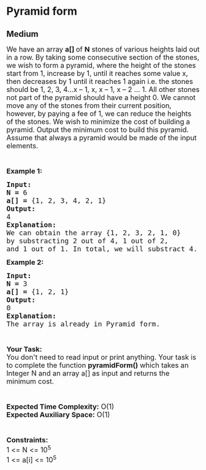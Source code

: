 # Pyramid form
## Medium
<div class="problems_problem_content__Xm_eO"><p><span style="font-size:18px">We have an array <strong>a[] </strong>of <strong>N</strong> stones of various heights laid out in a row. By taking some consecutive section of the stones, we wish to form a pyramid, where the height of the stones start from 1, increase by 1, until it reaches some value x, then decreases by 1 until it reaches 1 again i.e. the stones should be 1, 2, 3, 4…x – 1, x, x – 1, x – 2 … 1. All other stones not part of the pyramid should have a height 0. We cannot move any of the stones from their current position, however, by paying a fee of 1, we can reduce the heights of the stones. We wish to minimize the cost of building a pyramid. Output the minimum cost to build this pyramid. Assume that always a pyramid would be made of the input elements.</span></p>

<p>&nbsp;</p>

<p><span style="font-size:18px"><strong>Example 1:</strong></span><span style="font-size:18px"> </span></p>

<pre><span style="font-size:18px"><strong>Input:</strong></span>
<span style="font-size:18px"><strong>N = </strong>6</span>
<span style="font-size:18px"><strong>a[] = </strong>{1, 2, 3, 4, 2, 1}</span>
<span style="font-size:18px"><strong>Output:</strong></span>
<span style="font-size:18px">4</span>
<span style="font-size:18px"><strong>Explanation:</strong></span>
<span style="font-size:18px">We </span><span style="font-size:18px">can obtain the array {1, 2, 3, 2, 1, 0}
by substracting 2 out of 4, 1 out of 2,
and 1 out of 1. In total, we will substract 4.</span></pre>

<p><span style="font-size:18px"><strong>Example 2:</strong></span><span style="font-size:18px"> </span></p>

<pre><span style="font-size:18px"><strong>Input:</strong></span>
<span style="font-size:18px"><strong>N = </strong>3</span>
<span style="font-size:18px"><strong>a[] = </strong>{1, 2, 1}</span>
<span style="font-size:18px"><strong>Output:</strong></span>
<span style="font-size:18px">0</span>
<span style="font-size:18px"><strong>Explanation:</strong></span>
<span style="font-size:18px">The array is already in Pyramid form.</span></pre>

<p>&nbsp;</p>

<p><span style="font-size:18px"><strong>Your Task:</strong><br>
You don't need to read input or print anything. Your task is to complete the function <strong>pyramidForm()</strong> which takes an Integer N and an array a[] as input and returns the minimum cost.</span></p>

<p>&nbsp;</p>

<p><span style="font-size:18px"><strong>Expected Time Complexity:</strong> O(1)<br>
<strong>Expected Auxiliary Space:</strong> O(1)</span></p>

<p>&nbsp;</p>

<p><span style="font-size:18px"><strong>Constraints:</strong></span><br>
<span style="font-size:18px">1 &lt;= N &lt;= 10<sup>5</sup></span><br>
<span style="font-size:18px">1 &lt;= a[i] &lt;= 10<sup>5</sup></span></p>
</div>